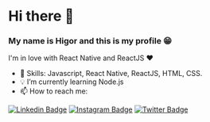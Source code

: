 # Hi there 👋
### My name is Higor and this is my profile 😁

I'm in love with React Native and ReactJS ❤

- 📌 Skills: Javascript, React Native, ReactJS, HTML, CSS.
- 💡 I’m currently learning Node.js
- 📫 How to reach me:

[![Linkedin Badge](https://img.shields.io/badge/-LinkedIn-blue?style=flat-square&logo=Linkedin&logoColor=white&link=https://www.linkedin.com/in/higordenomar)](https://www.linkedin.com/in/higordenomar)
[![Instagram Badge](https://img.shields.io/badge/-Instagram-d02873?style=flat-square&labelColor=d02873&logo=instagram&logoColor=white&link=https://www.instagram.com/higordenomar)](https://www.instagram.com/higordenomar)
[![Twitter Badge](https://img.shields.io/badge/-Twitter-1ca0f1?style=flat-square&labelColor=1ca0f1&logo=twitter&logoColor=white&link=https://twitter.com/higordenomar)](https://twitter.com/higordenomar)

